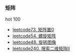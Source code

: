 ### 矩阵
hot 100
* [leetcode73. 矩阵置0](https://github.com/cyh756085049/web-system/blob/main/algorithms/leetcode/matrix/q73_setZeroes.js)
* [leetcode54. 螺旋矩阵](https://github.com/cyh756085049/web-system/blob/main/algorithms/leetcode/matrix/q73_spiralOrder.js)
* [leetcode48. 旋转图像](https://github.com/cyh756085049/web-system/blob/main/algorithms/leetcode/matrix/q48_rotate.js)
* [leetcode240. 搜索二维矩阵II](https://github.com/cyh756085049/web-system/blob/main/algorithms/leetcode/matrix/q240_searchMatrix.js)
